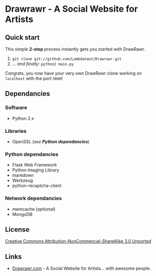 # __Drawrawr__ - A Social Website for Artists

Quick start
-----------

This simple **2-step** process instantly gets you started with DrawRawr.

1. `git clone git://github.com/Lambdanaut/Drawrawr.git`
2. ... *and finally:* `python2 main.py`

Congrats, you now have your very own DrawRawr clone working on `localhost` with the port `5000`!   


Dependancies
------------

### Software
* Python 2.x

### Libraries
* OpenSSL (*see __Python dependancies__*)

### Python dependancies
* Flask Web Framework
* Python Imaging Library
* markdown
* Werkzeug
* python-recaptcha-client

### Network dependancies
* memcache (*optional*)
* MongoDB


License
-------
[Creative Commons Attribution-NonCommercial-ShareAlike 3.0 Unported](http://creativecommons.org/licenses/by-nc-sa/3.0/legalcode)


Links
-----
* [Drawrawr.com](http://www.drawrawr.com/) - A Social Website for Artists... with awesome people.
